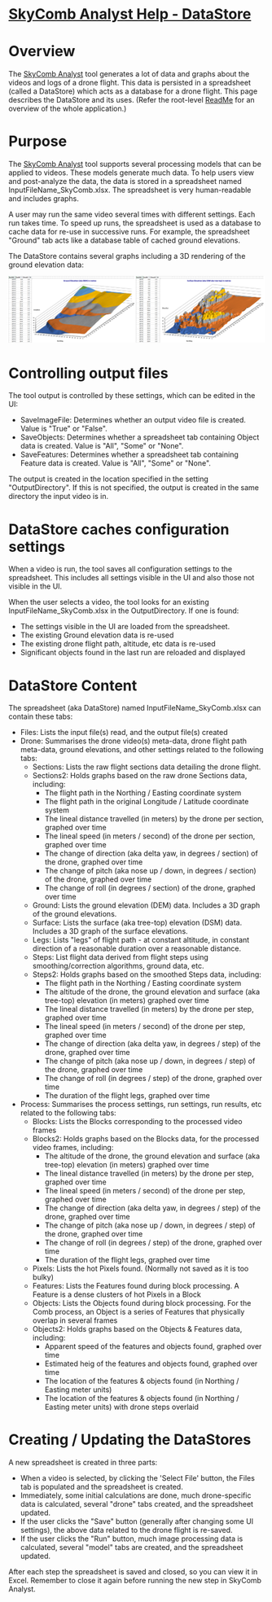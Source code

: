 # [SkyComb Analyst Help - DataStore](https://github.com/PhilipQuirke/SkyCombAnalystHelp/) 

# Overview
The [SkyComb Analyst](https://github.com/PhilipQuirke/SkyCombAnalyst/) tool 
generates a lot of data and graphs about the videos and logs of a drone flight. 
This data is persisted in a spreadsheet (called a DataStore) which acts as a database for a drone flight.
This page describes the DataStore and its uses. 
(Refer the root-level [ReadMe](./README.md) for an overview of the whole application.)


# Purpose
The [SkyComb Analyst](https://github.com/PhilipQuirke/SkyCombAnalyst/) tool 
supports several processing models that can be applied to videos. 
These models generate much data. To help users view and post-analyze the data, the data is stored in a spreadsheet 
named InputFileName_SkyComb.xlsx. The spreadsheet is very human-readable and includes graphs.

A user may run the same video several times with different settings. Each run takes time. 
To speed up runs, the spreadsheet is used as a database to cache data for re-use in successive runs.
For example, the spreadsheet "Ground" tab acts like a database table of cached ground elevations. 

The DataStore contains several graphs including a 3D rendering of the ground elevation data:

![DataStore Example Ground Graph](./Static/Overview2.png?raw=true "DataStore Example Ground Graph")


# Controlling output files
The tool output is controlled by these settings, which can be edited in the UI:
- SaveImageFile: Determines whether an output video file is created. Value is "True" or "False". 
- SaveObjects: Determines whether a spreadsheet tab containing Object data is created. Value is "All", "Some" or "None". 
- SaveFeatures: Determines whether a spreadsheet tab containing Feature data is created. Value is "All", "Some" or "None". 

The output is created in the location specified in the setting "OutputDirectory". 
If this is not specified, the output is created in the same directory the input video is in.
		

# DataStore caches configuration settings
When a video is run, the tool saves all configuration settings to the spreadsheet. 
This includes all settings visible in the UI and also those not visible in the UI.

When the user selects a video, the tool looks for an existing InputFileName_SkyComb.xlsx 
in the OutputDirectory. If one is found:
- The settings visible in the UI are loaded from the spreadsheet.
- The existing Ground elevation data is re-used
- The existing drone flight path, altitude, etc data is re-used
- Significant objects found in the last run are reloaded and displayed


# DataStore Content
The spreadsheet (aka DataStore) named InputFileName_SkyComb.xlsx can contain these tabs:
- Files: Lists the input file(s) read, and the output file(s) created
- Drone: Summarises the drone video(s) meta-data, drone flight path meta-data, ground elevations, and other settings related to the following tabs:
	- Sections: Lists the raw flight sections data detailing the drone flight. 
	- Sections2: Holds graphs based on the raw drone Sections data, including:
		- The flight path in the Northing / Easting coordinate system
		- The flight path in the original Longitude / Latitude coordinate system   	
		- The lineal distance travelled (in meters) by the drone per section, graphed over time 
		- The lineal speed (in meters / second) of the drone per section, graphed over time
		- The change of direction (aka delta yaw, in degrees / section) of the drone, graphed over time 
		- The change of pitch (aka nose up / down, in degrees / section) of the drone, graphed over time 
		- The change of roll (in degrees / section) of the drone, graphed over time 
	- Ground: Lists the ground elevation (DEM) data. Includes a 3D graph of the ground elevations.
	- Surface: Lists the surface (aka tree-top) elevation (DSM) data. Includes a 3D graph of the surface elevations.
	- Legs: Lists "legs" of flight path - at constant altitude, in constant direction of a reasonable duration over a reasonable distance. 
	- Steps: List flight data derived from flight steps using smoothing/correction algorithms, ground data, etc.
	- Steps2: Holds graphs based on the smoothed Steps data, including:
		- The flight path in the Northing / Easting coordinate system
		- The altitude of the drone, the ground elevation and surface (aka tree-top) elevation (in meters) graphed over time	
		- The lineal distance travelled (in meters) by the drone per step, graphed over time 
		- The lineal speed (in meters / second) of the drone per step, graphed over time
		- The change of direction (aka delta yaw, in degrees / step) of the drone, graphed over time 
		- The change of pitch (aka nose up / down, in degrees / step) of the drone, graphed over time 
		- The change of roll (in degrees / step) of the drone, graphed over time 
		- The duration of the flight legs, graphed over time 
- Process: Summarises the process settings, run settings, run results, etc related to the following tabs:
	- Blocks: Lists the Blocks corresponding to the processed video frames
	- Blocks2: Holds graphs based on the Blocks data, for the processed video frames, including:
		- The altitude of the drone, the ground elevation and surface (aka tree-top) elevation (in meters) graphed over time	
		- The lineal distance travelled (in meters) by the drone per step, graphed over time 
		- The lineal speed (in meters / second) of the drone per step, graphed over time
		- The change of direction (aka delta yaw, in degrees / step) of the drone, graphed over time 
		- The change of pitch (aka nose up / down, in degrees / step) of the drone, graphed over time 
		- The change of roll (in degrees / step) of the drone, graphed over time 
		- The duration of the flight legs, graphed over time 
	- Pixels: Lists the hot Pixels found. (Normally not saved as it is too bulky)
	- Features: Lists the Features found during block processing. A Feature is a dense clusters of hot Pixels in a Block
	- Objects: Lists the Objects found during block processing. For the Comb process, an Object is a series of Features that physically overlap in several frames 
	- Objects2: Holds graphs based on the Objects & Features data, including:
		- Apparent speed of the features and objects found, graphed over time   
		- Estimated heig of the features and objects found, graphed over time   
		- The location of the features & objects found (in Northing / Easting meter units)
		- The location of the features & objects found (in Northing / Easting meter units) with drone steps overlaid

# Creating / Updating the DataStores 
A new spreadsheet is created in three parts:
- When a video is selected, by clicking the 'Select File' button, the Files tab is populated and the spreadsheet is created.
- Immediately, some initial calculations are done, much drone-specific data is calculated, several "drone" tabs created, and the spreadsheet updated.
- If the user clicks the "Save" button (generally after changing some UI settings), the above data related to the drone flight is re-saved.
- If the user clicks the "Run" button, much image processing data is calculated, several "model" tabs are created, and the spreadsheet updated.

After each step the spreadsheet is saved and closed, so you can view it in Excel. 
Remember to close it again before running the new step in SkyComb Analyst.
